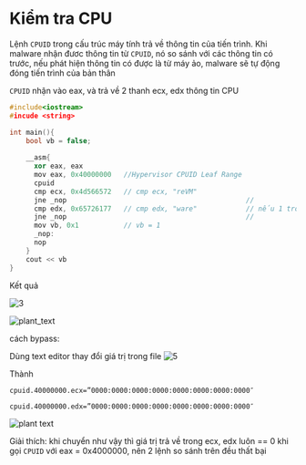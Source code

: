 # Kiểm tra CPU

Lệnh ```CPUID``` trong cấu trúc máy tính trả về thông tin của tiến trình. Khi malware nhận đươc thông tin từ ```CPUID```, nó so sánh với các thông tin có trước, nếu phát hiện thông tin có được là từ máy ảo, malware sẽ tự động đóng tiến trình của bản thân

```CPUID``` nhận vào eax, và trả về 2 thanh ecx, edx thông tin CPU

```C++
#include<iostream>
#incude <string>

int main(){
    bool vb = false;
    
    __asm{
      xor eax, eax
      mov eax, 0x40000000   //Hypervisor CPUID Leaf Range
      cpuid
      cmp ecx, 0x4d566572   // cmp ecx, "reVM"
      jne _nop                                            //
      cmp edx, 0x65726177   // cmp edx, "ware"            // nếu 1 trong 2 giá trị trong ecx, edx bằng với 2 giá trị cho trước thì jump ngay đến lable nop, và không thực hiện đặt vb = 1
      jne _nop                                            //
      mov vb, 0x1           // vb = 1
      _nop:                 
      nop
    }
    cout << vb 
}
```

Kết quả

![3](https://user-images.githubusercontent.com/101321172/157817050-6d88a250-eb53-41b5-8838-0ad2460d8bed.png)

![plant_text](https://www.cynet.com/wp-content/uploads/2020/11/4.png)


cách bypass:

Dùng text editor thay đổi giá trị trong file 
![5](https://user-images.githubusercontent.com/101321172/157817330-911e211a-38b1-47d7-a99a-d92c8a99d77d.png)

Thành 

```cpuid.40000000.ecx=”0000:0000:0000:0000:0000:0000:0000:0000″```

```cpuid.40000000.edx=”0000:0000:0000:0000:0000:0000:0000:0000″```

![plant text](https://www.cynet.com/wp-content/uploads/2020/11/6.png)

Giải thích: khi chuyển như vậy thì giá trị trả về trong ecx, edx luôn == 0 khi gọi ```CPUID``` với eax = 0x4000000, nên 2 lệnh so sánh trên đều thất bại 
